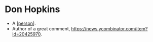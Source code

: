 # Don Hopkins

- A [[person]].
- Author of a great comment, https://news.ycombinator.com/item?id=20425970.


[//begin]: # "Autogenerated link references for markdown compatibility"
[person]: person "Person"
[//end]: # "Autogenerated link references"